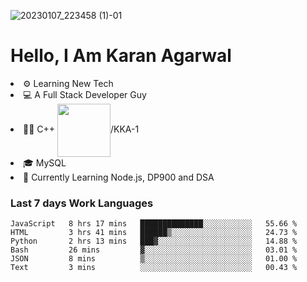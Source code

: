 ![20230107_223458 (1)-01](https://user-images.githubusercontent.com/85556603/212357966-4002f7aa-471b-4b3c-923d-f2b0d543cad5.jpeg)


<h1>Hello, I Am Karan Agarwal</h1>
<li>⚙ Learning New Tech</li>
<li>💻 A Full Stack Developer Guy</li>
<li>👨‍💻 C++ <img align="center" width="85" src="https://img.shields.io/badge/-LeetCode-FFA116?style=for-the-badge&logo=LeetCode&logoColor=black"/>/KKA-1</li> 
<li>🎓 MySQL 
<li>🙌 Currently Learning Node.js, DP900 and DSA</li>  
   
<h3>Last 7 days Work Languages </h3> 
     
<!--START_SECTION:waka-->

```text
JavaScript   8 hrs 17 mins   ██████████████░░░░░░░░░░░   55.66 %
HTML         3 hrs 41 mins   ██████▒░░░░░░░░░░░░░░░░░░   24.73 %
Python       2 hrs 13 mins   ███▓░░░░░░░░░░░░░░░░░░░░░   14.88 %
Bash         26 mins         ▓░░░░░░░░░░░░░░░░░░░░░░░░   03.01 %
JSON         8 mins          ▒░░░░░░░░░░░░░░░░░░░░░░░░   01.00 %
Text         3 mins          ░░░░░░░░░░░░░░░░░░░░░░░░░   00.43 %
```

<!--END_SECTION:waka-->
